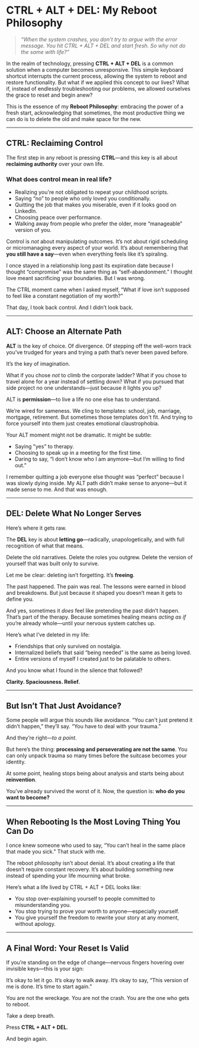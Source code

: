 # **CTRL + ALT + DEL: My Reboot Philosophy**

> *“When the system crashes, you don’t try to argue with the error message. You hit CTRL + ALT + DEL and start fresh. So why not do the same with life?”*

In the realm of technology, pressing **CTRL + ALT + DEL** is a common solution when a computer becomes unresponsive. This simple keyboard shortcut interrupts the current process, allowing the system to reboot and restore functionality. But what if we applied this concept to our lives? What if, instead of endlessly troubleshooting our problems, we allowed ourselves the grace to reset and begin anew?

This is the essence of my **Reboot Philosophy**: embracing the power of a fresh start, acknowledging that sometimes, the most productive thing we can do is to delete the old and make space for the new.

---

## **CTRL: Reclaiming Control**

The first step in any reboot is pressing **CTRL**—and this key is all about **reclaiming authority** over your own life.

### What does control mean in real life?

* Realizing you're not obligated to repeat your childhood scripts.
* Saying “no” to people who only loved you conditionally.
* Quitting the job that makes you miserable, even if it looks good on LinkedIn.
* Choosing peace over performance.
* Walking away from people who prefer the older, more “manageable” version of you.

Control is *not* about manipulating outcomes. It’s not about rigid scheduling or micromanaging every aspect of your world. It’s about remembering that **you still have a say**—even when everything feels like it’s spiraling.

I once stayed in a relationship long past its expiration date because I thought “compromise” was the same thing as “self-abandonment.” I thought love meant sacrificing your boundaries. But I was wrong.

The CTRL moment came when I asked myself, “What if love isn’t supposed to feel like a constant negotiation of my worth?”

That day, I took back control. And I didn’t look back.

---

## **ALT: Choose an Alternate Path**

**ALT** is the key of choice. Of divergence. Of stepping off the well-worn track you’ve trudged for years and trying a path that’s never been paved before.

It’s the key of imagination.

What if you chose *not* to climb the corporate ladder?
What if you chose to travel alone for a year instead of settling down?
What if you pursued that side project no one understands—just because it lights you up?

ALT is **permission**—to live a life no one else has to understand.

We’re wired for sameness. We cling to templates: school, job, marriage, mortgage, retirement. But sometimes those templates don't fit. And trying to force yourself into them just creates emotional claustrophobia.

Your ALT moment might not be dramatic. It might be subtle:

* Saying "yes" to therapy.
* Choosing to speak up in a meeting for the first time.
* Daring to say, “I don’t know who I am anymore—but I’m willing to find out.”

I remember quitting a job everyone else thought was “perfect” because I was slowly dying inside. My ALT path didn’t make sense to anyone—but it made sense to me. And that was enough.

---

## **DEL: Delete What No Longer Serves**

Here’s where it gets raw.

The **DEL** key is about **letting go**—radically, unapologetically, and with full recognition of what that means.

Delete the old narratives.
Delete the roles you outgrew.
Delete the version of yourself that was built only to survive.

Let me be clear: deleting isn’t forgetting. It’s **freeing**.

The past happened. The pain was real. The lessons were earned in blood and breakdowns. But just because it shaped you doesn’t mean it gets to define you.

And yes, sometimes it *does* feel like pretending the past didn’t happen. That’s part of the therapy. Because sometimes healing means *acting as if* you’re already whole—until your nervous system catches up.

Here’s what I’ve deleted in my life:

* Friendships that only survived on nostalgia.
* Internalized beliefs that said “being needed” is the same as being loved.
* Entire versions of myself I created just to be palatable to others.

And you know what I found in the silence that followed?

**Clarity. Spaciousness. Relief.**

---

## **But Isn’t That Just Avoidance?**

Some people will argue this sounds like avoidance. “You can't just pretend it didn’t happen,” they’ll say. “You have to deal with your trauma.”

And they’re right—*to a point*.

But here’s the thing: **processing and perseverating are not the same**. You can only unpack trauma so many times before the suitcase becomes your identity.

At some point, healing stops being about analysis and starts being about **reinvention**.

You’ve already survived the worst of it. Now, the question is: **who do you want to become?**

---

## **When Rebooting Is the Most Loving Thing You Can Do**

I once knew someone who used to say, “You can’t heal in the same place that made you sick.” That stuck with me.

The reboot philosophy isn’t about denial. It’s about creating a life that doesn’t require constant recovery. It’s about building something new instead of spending your life mourning what broke.

Here’s what a life lived by CTRL + ALT + DEL looks like:

* You stop over-explaining yourself to people committed to misunderstanding you.
* You stop trying to prove your worth to anyone—especially yourself.
* You give yourself the freedom to rewrite your story at any moment, without apology.

---

## **A Final Word: Your Reset Is Valid**

If you’re standing on the edge of change—nervous fingers hovering over invisible keys—this is your sign:

It’s okay to let it go.
It’s okay to walk away.
It’s okay to say, “This version of me is done. It’s time to start again.”

You are not the wreckage.
You are not the crash.
You are the one who gets to reboot.

Take a deep breath.

Press **CTRL + ALT + DEL**.

And begin again.

